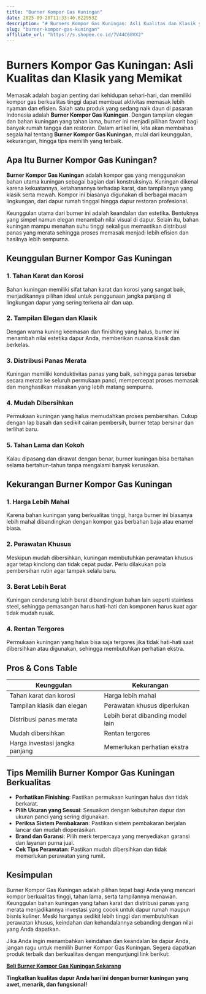 ```yaml
---
title: "Burner Kompor Gas Kuningan"
date: 2025-09-28T11:33:46.622953Z
description: "# Burners Kompor Gas Kuningan: Asli Kualitas dan Klasik yang Memikat..."
slug: "burner-kompor-gas-kuningan"
affiliate_url: "https://s.shopee.co.id/7V44C68VX2"
---
```

# Burners Kompor Gas Kuningan: Asli Kualitas dan Klasik yang Memikat

Memasak adalah bagian penting dari kehidupan sehari-hari, dan memiliki kompor gas berkualitas tinggi dapat membuat aktivitas memasak lebih nyaman dan efisien. Salah satu produk yang sedang naik daun di pasaran Indonesia adalah **Burner Kompor Gas Kuningan**. Dengan tampilan elegan dan bahan kuningan yang tahan lama, burner ini menjadi pilihan favorit bagi banyak rumah tangga dan restoran. Dalam artikel ini, kita akan membahas segala hal tentang **Burner Kompor Gas Kuningan**, mulai dari keunggulan, kekurangan, hingga tips memilih yang terbaik.

## Apa Itu Burner Kompor Gas Kuningan?

**Burner Kompor Gas Kuningan** adalah kompor gas yang menggunakan bahan utama kuningan sebagai bagian dari konstruksinya. Kuningan dikenal karena kekuatannya, ketahanannya terhadap karat, dan tampilannya yang klasik serta mewah. Kompor ini biasanya digunakan di berbagai macam lingkungan, dari dapur rumah tinggal hingga dapur restoran profesional.

Keunggulan utama dari burner ini adalah keandalan dan estetika. Bentuknya yang simpel namun elegan menambah nilai visual di dapur. Selain itu, bahan kuningan mampu menahan suhu tinggi sekaligus memastikan distribusi panas yang merata sehingga proses memasak menjadi lebih efisien dan hasilnya lebih sempurna.

## Keunggulan Burner Kompor Gas Kuningan

### 1. Tahan Karat dan Korosi
Bahan kuningan memiliki sifat tahan karat dan korosi yang sangat baik, menjadikannya pilihan ideal untuk penggunaan jangka panjang di lingkungan dapur yang sering terkena air dan uap.

### 2. Tampilan Elegan dan Klasik
Dengan warna kuning keemasan dan finishing yang halus, burner ini menambah nilai estetika dapur Anda, memberikan nuansa klasik dan berkelas.

### 3. Distribusi Panas Merata
Kuningan memiliki konduktivitas panas yang baik, sehingga panas tersebar secara merata ke seluruh permukaan panci, mempercepat proses memasak dan menghasilkan masakan yang lebih matang sempurna.

### 4. Mudah Dibersihkan
Permukaan kuningan yang halus memudahkan proses pembersihan. Cukup dengan lap basah dan sedikit cairan pembersih, burner tetap bersinar dan terlihat baru.

### 5. Tahan Lama dan Kokoh
Kalau dipasang dan dirawat dengan benar, burner kuningan bisa bertahan selama bertahun-tahun tanpa mengalami banyak kerusakan.

## Kekurangan Burner Kompor Gas Kuningan

### 1. Harga Lebih Mahal
Karena bahan kuningan yang berkualitas tinggi, harga burner ini biasanya lebih mahal dibandingkan dengan kompor gas berbahan baja atau enamel biasa.

### 2. Perawatan Khusus
Meskipun mudah dibersihkan, kuningan membutuhkan perawatan khusus agar tetap kinclong dan tidak cepat pudar. Perlu dilakukan pola pembersihan rutin agar tampak selalu baru.

### 3. Berat Lebih Berat
Kuningan cenderung lebih berat dibandingkan bahan lain seperti stainless steel, sehingga pemasangan harus hati-hati dan komponen harus kuat agar tidak mudah rusak.

### 4. Rentan Tergores
Permukaan kuningan yang halus bisa saja tergores jika tidak hati-hati saat dibersihkan atau digunakan, sehingga membutuhkan perhatian ekstra.

## Pros & Cons Table

| **Keunggulan**                     | **Kekurangan**                     |
|-----------------------------------|-----------------------------------|
| Tahan karat dan korosi          | Harga lebih mahal               |
| Tampilan klasik dan elegan     | Perawatan khusus diperlukan     |
| Distribusi panas merata        | Lebih berat dibanding model lain |
| Mudah dibersihkan               | Rentan tergores                  |
| Harga investasi jangka panjang | Memerlukan perhatian ekstra     |

## Tips Memilih Burner Kompor Gas Kuningan Berkualitas

- **Perhatikan Finishing**: Pastikan permukaan kuningan halus dan tidak berkarat.
- **Pilih Ukuran yang Sesuai**: Sesuaikan dengan kebutuhan dapur dan ukuran panci yang sering digunakan.
- **Periksa Sistem Pembakaran**: Pastikan sistem pembakaran berjalan lancar dan mudah dioperasikan.
- **Brand dan Garansi**: Pilih merk terpercaya yang menyediakan garansi dan layanan purna jual.
- **Cek Tips Perawatan**: Pastikan mudah dibersihkan dan tidak memerlukan perawatan yang rumit.

## Kesimpulan

Burner Kompor Gas Kuningan adalah pilihan tepat bagi Anda yang mencari kompor berkualitas tinggi, tahan lama, serta tampilannya menawan. Keunggulan bahan kuningan yang tahan karat dan distribusi panas yang merata menjadikannya investasi yang cocok untuk dapur rumah maupun bisnis kuliner. Meski harganya sedikit lebih tinggi dan membutuhkan perawatan khusus, keindahan dan kehandalannya sebanding dengan nilai yang Anda dapatkan.

Jika Anda ingin menambahkan keindahan dan keandalan ke dapur Anda, jangan ragu untuk memilih Burner Kompor Gas Kuningan. Segera dapatkan produk terbaik dan berkualitas dengan mengunjungi link berikut:

[**Beli Burner Kompor Gas Kuningan Sekarang**](https://s.shopee.co.id/7V44C68VX2)

**Tingkatkan kualitas dapur Anda hari ini dengan burner kuningan yang awet, menarik, dan fungsional!**